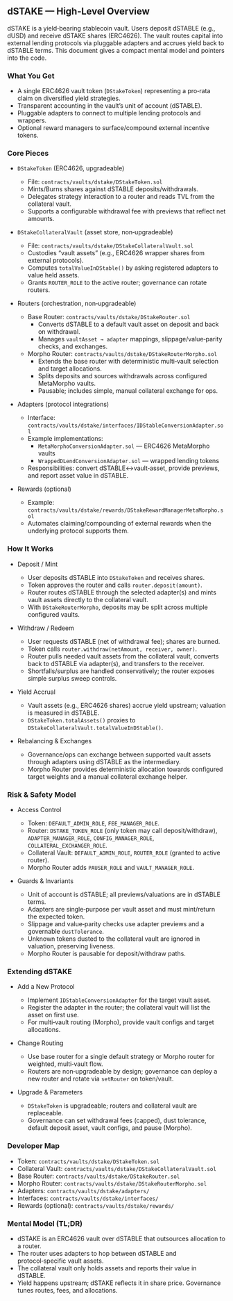 ## dSTAKE — High‑Level Overview

dSTAKE is a yield‑bearing stablecoin vault. Users deposit dSTABLE (e.g., dUSD) and receive dSTAKE shares (ERC4626). The vault routes capital into external lending protocols via pluggable adapters and accrues yield back to dSTABLE terms. This document gives a compact mental model and pointers into the code.

### What You Get

- A single ERC4626 vault token (`DStakeToken`) representing a pro‑rata claim on diversified yield strategies.
- Transparent accounting in the vault’s unit of account (dSTABLE).
- Pluggable adapters to connect to multiple lending protocols and wrappers.
- Optional reward managers to surface/compound external incentive tokens.

### Core Pieces

- `DStakeToken` (ERC4626, upgradeable)
  - File: `contracts/vaults/dstake/DStakeToken.sol`
  - Mints/Burns shares against dSTABLE deposits/withdrawals.
  - Delegates strategy interaction to a router and reads TVL from the collateral vault.
  - Supports a configurable withdrawal fee with previews that reflect net amounts.

- `DStakeCollateralVault` (asset store, non‑upgradeable)
  - File: `contracts/vaults/dstake/DStakeCollateralVault.sol`
  - Custodies “vault assets” (e.g., ERC4626 wrapper shares from external protocols).
  - Computes `totalValueInDStable()` by asking registered adapters to value held assets.
  - Grants `ROUTER_ROLE` to the active router; governance can rotate routers.

- Routers (orchestration, non‑upgradeable)
  - Base Router: `contracts/vaults/dstake/DStakeRouter.sol`
    - Converts dSTABLE to a default vault asset on deposit and back on withdrawal.
    - Manages `vaultAsset → adapter` mappings, slippage/value‑parity checks, and exchanges.
  - Morpho Router: `contracts/vaults/dstake/DStakeRouterMorpho.sol`
    - Extends the base router with deterministic multi‑vault selection and target allocations.
    - Splits deposits and sources withdrawals across configured MetaMorpho vaults.
    - Pausable; includes simple, manual collateral exchange for ops.

- Adapters (protocol integrations)
  - Interface: `contracts/vaults/dstake/interfaces/IDStableConversionAdapter.sol`
  - Example implementations:
    - `MetaMorphoConversionAdapter.sol` — ERC4626 MetaMorpho vaults
    - `WrappedDLendConversionAdapter.sol` — wrapped lending tokens
  - Responsibilities: convert dSTABLE↔vault‑asset, provide previews, and report asset value in dSTABLE.

- Rewards (optional)
  - Example: `contracts/vaults/dstake/rewards/DStakeRewardManagerMetaMorpho.sol`
  - Automates claiming/compounding of external rewards when the underlying protocol supports them.

### How It Works

- Deposit / Mint
  - User deposits dSTABLE into `DStakeToken` and receives shares.
  - Token approves the router and calls `router.deposit(amount)`.
  - Router routes dSTABLE through the selected adapter(s) and mints vault assets directly to the collateral vault.
  - With `DStakeRouterMorpho`, deposits may be split across multiple configured vaults.

- Withdraw / Redeem
  - User requests dSTABLE (net of withdrawal fee); shares are burned.
  - Token calls `router.withdraw(netAmount, receiver, owner)`.
  - Router pulls needed vault assets from the collateral vault, converts back to dSTABLE via adapter(s), and transfers to the receiver.
  - Shortfalls/surplus are handled conservatively; the router exposes simple surplus sweep controls.

- Yield Accrual
  - Vault assets (e.g., ERC4626 shares) accrue yield upstream; valuation is measured in dSTABLE.
  - `DStakeToken.totalAssets()` proxies to `DStakeCollateralVault.totalValueInDStable()`.

- Rebalancing & Exchanges
  - Governance/ops can exchange between supported vault assets through adapters using dSTABLE as the intermediary.
  - Morpho Router provides deterministic allocation towards configured target weights and a manual collateral exchange helper.

### Risk & Safety Model

- Access Control
  - Token: `DEFAULT_ADMIN_ROLE`, `FEE_MANAGER_ROLE`.
  - Router: `DSTAKE_TOKEN_ROLE` (only token may call deposit/withdraw), `ADAPTER_MANAGER_ROLE`, `CONFIG_MANAGER_ROLE`, `COLLATERAL_EXCHANGER_ROLE`.
  - Collateral Vault: `DEFAULT_ADMIN_ROLE`, `ROUTER_ROLE` (granted to active router).
  - Morpho Router adds `PAUSER_ROLE` and `VAULT_MANAGER_ROLE`.

- Guards & Invariants
  - Unit of account is dSTABLE; all previews/valuations are in dSTABLE terms.
  - Adapters are single‑purpose per vault asset and must mint/return the expected token.
  - Slippage and value‑parity checks use adapter previews and a governable `dustTolerance`.
  - Unknown tokens dusted to the collateral vault are ignored in valuation, preserving liveness.
  - Morpho Router is pausable for deposit/withdraw paths.

### Extending dSTAKE

- Add a New Protocol
  - Implement `IDStableConversionAdapter` for the target vault asset.
  - Register the adapter in the router; the collateral vault will list the asset on first use.
  - For multi‑vault routing (Morpho), provide vault configs and target allocations.

- Change Routing
  - Use base router for a single default strategy or Morpho router for weighted, multi‑vault flow.
  - Routers are non‑upgradeable by design; governance can deploy a new router and rotate via `setRouter` on token/vault.

- Upgrade & Parameters
  - `DStakeToken` is upgradeable; routers and collateral vault are replaceable.
  - Governance can set withdrawal fees (capped), dust tolerance, default deposit asset, vault configs, and pause (Morpho).

### Developer Map

- Token: `contracts/vaults/dstake/DStakeToken.sol`
- Collateral Vault: `contracts/vaults/dstake/DStakeCollateralVault.sol`
- Base Router: `contracts/vaults/dstake/DStakeRouter.sol`
- Morpho Router: `contracts/vaults/dstake/DStakeRouterMorpho.sol`
- Adapters: `contracts/vaults/dstake/adapters/`
- Interfaces: `contracts/vaults/dstake/interfaces/`
- Rewards (optional): `contracts/vaults/dstake/rewards/`

### Mental Model (TL;DR)

- dSTAKE is an ERC4626 vault over dSTABLE that outsources allocation to a router.
- The router uses adapters to hop between dSTABLE and protocol‑specific vault assets.
- The collateral vault only holds assets and reports their value in dSTABLE.
- Yield happens upstream; dSTAKE reflects it in share price. Governance tunes routes, fees, and allocations.

